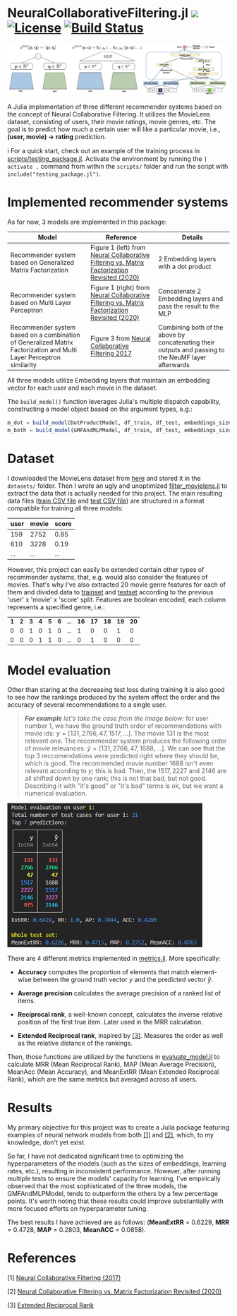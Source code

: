 # NeuralCollaborativeFiltering.jl [![](https://img.shields.io/badge/docs-latest-blue.svg)](https://poludmik.github.io/NeuralCollaborativeFiltering.jl/dev/) [![License](https://img.shields.io/badge/License-MIT-blue.svg)](https://github.com/JuliaTeachingCTU/ImageInspector.jl/blob/master/LICENSE) [![Build Status](https://github.com/poludmik/NeuralCollaborativeFiltering.jl/actions/workflows/CI.yml/badge.svg?branch=master)](https://github.com/poludmik/NeuralCollaborativeFiltering.jl/actions/workflows/CI.yml?query=branch%3Amaster)

<img src="docs/src/assets/dot_mlp_and_both.png">

A Julia implementation of three different recommender systems based on the concept of Neural Collaborative Filtering. It utilizes the MovieLens dataset, consisting of users, their movie ratings, movie genres, etc. The goal is to predict how much a certain user will like a particular movie, i.e., **(user, movie) -> rating** prediction.

:information_source: For a quick start, check out an example of the training process in  [scripts/testing_package.jl](https://github.com/poludmik/NeuralCollaborativeFiltering.jl/blob/master/scripts/testing_package.jl). Activate the environment by running the `] activate .` command from within the `scripts/` folder and run the script with `include("testing_package.jl")`.


# Implemented recommender systems
As for now, 3 models are implemented in this package:

| Model | Reference | Details |
|-------|------|------|
| Recommender system based on Generalized Matrix Factorization | Figure 1 (left) from [Neural Collaborative Filtering vs. Matrix Factorization Revisited (2020)](https://arxiv.org/pdf/2005.09683.pdf) | 2 Embedding layers with a dot product |
| Recommender system based on Multi Layer Perceptron | Figure 1 (right) from [Neural Collaborative Filtering vs. Matrix Factorization Revisited (2020)](https://arxiv.org/pdf/2005.09683.pdf) | Concatenate 2 Embedding layers and pass the result to the MLP |
| Recommender system based on a combination of Generalized Matrix Factorization and Multi Layer Perceptron similarity | Figure 3 from [Neural Collaborative Filtering 2017](https://arxiv.org/pdf/1708.05031.pdf) | Combining both of the above by concatenating their outputs and passing to the NeuMF layer afterwards |

All three models utilize Embedding layers that maintain an embedding vector for each user and each movie in the dataset.

The `build_model()` function leverages Julia's multiple dispatch capability, constructing a model object based on the argument types, e.g.:
```julia
m_dot = build_model(DotProductModel, df_train, df_test, embeddings_size=60)
m_both = build_model(GMFAndMLPModel, df_train, df_test, embeddings_size=60, share_embeddings=true)
```


# Dataset
I downloaded the MovieLens dataset from [here](https://grouplens.org/datasets/movielens/#:~:text=recommended%20for%20education%20and%20development) and stored it in the `datasets/` folder. Then I wrote an ugly and unoptimized [filter_movielens.jl](https://github.com/poludmik/NeuralCollaborativeFiltering.jl/blob/master/scripts/filter_movielens.jl) to extract the data that is actually needed for this project. The main resulting data files ([train CSV file](https://github.com/poludmik/NeuralCollaborativeFiltering.jl/blob/master/datasets/ml-latest-small/user_movie_pairs_for_coll_filtr_train.csv) and [test CSV file](https://github.com/poludmik/NeuralCollaborativeFiltering.jl/blob/master/datasets/ml-latest-small/user_movie_pairs_for_coll_filtr_test.csv)) are structured in a format compatible for training all three models:

| user | movie | score |
|------|-------|-------|
| 159  | 2752  | 0.85  |
| 610  | 3228  | 0.19  |
| ...  | ...   | ...   |

However, this project can easily be extended contain other types of recommender systems, that, e.g. would also consider the features of movies.
That's why I've also extracted 20 movie genre features for each of them and divided data to [trainset](https://github.com/poludmik/NeuralCollaborativeFiltering.jl/blob/master/datasets/ml-latest-small/movie_genre_df_train.csv) and [testset](https://github.com/poludmik/NeuralCollaborativeFiltering.jl/blob/master/datasets/ml-latest-small/movie_genre_df_test.csv) according to the previous 'user' x 'movie' x 'score' split. Features are boolean encoded, each column represents a specified genre, i.e.:

<table style="font-size: small;">
  <tr>
    <td><strong>1</strong></td><td><strong>2</strong></td><td><strong>3</strong></td>
    <td><strong>4</strong></td><td><strong>5</strong></td><td><strong>6</strong></td><td><strong>...</strong></td><td><strong>16</strong></td>
    <td><strong>17</strong></td><td><strong>18</strong></td><td><strong>19</strong></td><td><strong>20</strong></td>
  </tr>
  <tr>
    <td>0</td><td>0</td><td>1</td><td>0</td><td>1</td><td>0</td><td>...</td><td>1</td><td>0</td><td>0</td><td>1</td><td>0</td>
  </tr>
  <tr>
    <td>0</td><td>0</td><td>0</td><td>1</td><td>1</td><td>0</td><td>...</td><td>0</td><td>1</td><td>0</td><td>0</td><td>0</td>
  </tr>
</table>




# Model evaluation
Other than staring at the decreasing test loss during training it is also good to see how the rankings produced by the system effect the order and the accuracy of several recommendations to a single user.

> ***For example** let's take the case from the image below*: for user number $1$, we have the ground truth order of recommendations with movie ids: $y = [131, 2766, 47, 1517, ...]$. The movie $131$ is the most relevant one. 
The recommender system produces the following order of movie relevances: $\hat y = [131, 2766, 47, 1688, ...]$. We can see that the top 3 reccomendations were predicted right where they should be, which is good. The recommended movie number $1688$ isn't even relevant according to $y$; this is bad. Then, the $1517, 2227$ and $2146$ are all shifted down by one rank; this is not that bad, but not good. Describing it with "it's good" or "it's bad" terms is ok, but we want a numerical evaluation.

<img src="docs/src/assets/eval.png">

There are 4 different metrics implemented in [metrics.jl](https://github.com/poludmik/NeuralCollaborativeFiltering.jl/blob/master/src/evaluation/metrics.jl). More specifically:

* **Accuracy** computes the proportion of elements that match element-wise between the ground truth vector $y$ and the predicted vector $\hat y$.

* **Average precision** calculates the average precision of a ranked list of items.

* **Reciprocal rank**, a well-known concept, calculates the inverse relative position of the first true item. Later used in the MRR calculation.

* **Extended Reciprocal rank**, inspired by [[3]](#3). Measures the order as well as the relative distance of the rankings.

Then, those functions are utilized by the functions in [evaluate_model.jl](https://github.com/poludmik/NeuralCollaborativeFiltering.jl/blob/master/src/evaluation/evaluate_model.jl) to calculate MRR (Mean Reciprocal Rank), MAP (Mean Average Precision), MeanAcc (Mean Accuracy), and MeanExtRR (Mean Extended Reciprocal Rank), which are the same metrics but averaged across all users.


# Results

My primary objective for this project was to create a Julia package featuring examples of neural network models from both [[1]](#1) and [[2]](#2), which, to my knowledge, don't yet exist.

So far, I have not dedicated significant time to optimizing the hyperparameters of the models (such as the sizes of embeddings, learning rates, etc.), resulting in inconsistent performance. However, after running multiple tests to ensure the models' capacity for learning, I've empirically observed that the most sophisticated of the three models, the GMFAndMLPModel, tends to outperform the others by a few percentage points. It's worth noting that these results could improve substantially with more focused efforts on hyperparameter tuning. 

The best results I have achieved are as follows: (**MeanExtRR** = 0.6229, **MRR** = 0.4728, **MAP** = 0.2803, **MeanACC** = 0.0858).

# References
<a id="1">[1]</a> [Neural Collaborative Filtering (2017)](https://arxiv.org/pdf/1708.05031.pdf)

<a id="2">[2]</a> [Neural Collaborative Filtering vs. Matrix Factorization Revisited (2020)](https://arxiv.org/pdf/2005.09683.pdf)

<a id="3">[3]</a> [Extended Reciprocal Rank](https://towardsdatascience.com/extended-reciprocal-rank-ranking-evaluation-metric-5929573c778a)